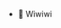 - 👋 Wiwiwi

<!---
AaAAmat/AaAAmat is a ✨ special ✨ repository because its `README.md` (this file) appears on your GitHub profile.
You can click the Preview link to take a look at your changes.
--->

